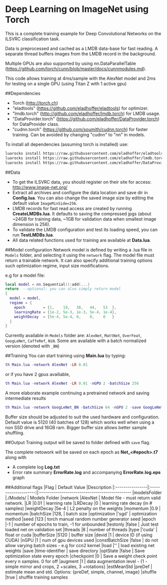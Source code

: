 Deep Learning on ImageNet using Torch
=====================================
This is a complete training example for Deep Convolutional Networks on the ILSVRC classification task.

Data is preprocessed and cached as a LMDB data-base for fast reading. A separate thread buffers images from the LMDB record in the background.

Multiple GPUs are also supported by using nn.DataParallelTable (https://github.com/torch/cunn/blob/master/docs/cunnmodules.md).

This code allows training at 4ms/sample with the AlexNet model and 2ms for testing on a single GPU (using Titan Z with 1 active gpu)

##Dependencies
* Torch (http://torch.ch)
* "eladtools" (https://github.com/eladhoffer/eladtools) for optimizer.
* "lmdb.torch" (http://github.com/eladhoffer/lmdb.torch) for LMDB usage.
* "DataProvider.torch" (https://github.com/eladhoffer/DataProvider.torch) for DataProvider class.
* "cudnn.torch" (https://github.com/soumith/cudnn.torch) for faster training. Can be avoided by changing "cudnn" to "nn" in models.

To install all dependencies (assuming torch is installed) use:
```bash
luarocks install https://raw.githubusercontent.com/eladhoffer/eladtools/master/eladtools-scm-1.rockspec
luarocks install https://raw.githubusercontent.com/eladhoffer/lmdb.torch/master/lmdb.torch-scm-1.rockspec
luarocks install https://raw.githubusercontent.com/eladhoffer/DataProvider.torch/master/dataprovider-scm-1.rockspec
```

##Data
* To get the ILSVRC data, you should register on their site for access: http://www.image-net.org/
* Extract all archives and configure the data location and save dir in **Config.lua**. You can also change the saved image size by editing the default value `ImageMinSide=256`.
* LMDB records for fast read access are created by running **CreateLMDBs.lua**.
It defaults to saving the compressed jpgs (about ~24GB for training data, ~1GB for validation data when smallest image dimension is 256).
* To validate the LMDB configuration and test its loading speed, you can run **TestLMDBs.lua**.
* All data related functions used for training are available at **Data.lua**.

##Model configuration
Network model is defined by writing a <ModelName>.lua file in `Models` folder, and selecting it using the `network` flag.
The model file must return a trainable network. It can also specify additional training options such optimization regime, input size modifications.

e.g for a model file:
```lua
local model = nn.Sequential():add(...)
return  --optional: you can also simply return model
{
  model = model,
  regime = {
    epoch        = {1,    19,   30,   44,   53  },
    learningRate = {1e-2, 5e-3, 1e-3, 5e-4, 1e-4},
    weightDecay  = {5e-4, 5e-4, 0,    0,    0   }
  }
}
```
Currently available in `Models` folder are: `AlexNet`, `MattNet`, `OverFeat`, `GoogLeNet`, `CaffeRef`, `NiN`. Some are available with a batch normalized version (denoted with `_BN`)


##Training
You can start training using **Main.lua** by typing:
```lua
th Main.lua -network AlexNet -LR 0.01
```
or if you have 2 gpus availiable,
```lua
th Main.lua -network AlexNet -LR 0.01 -nGPU 2 -batchSize 256
```
A more elaborate example continuing a pretrained network and saving intermediate results
```lua
th Main.lua -network GoogLeNet_BN -batchSize 64 -nGPU 2 -save GoogLeNet_BN -bufferSize 9600 -LR 0.01 -checkpoint 320000 -weightDecay 1e-4 -load ./pretrainedNet.t7
```
Buffer size should be adjusted to suit the used hardware and configuration. Default value is 5120 (40 batches of 128) which works well when using a non SSD drive and 16GB ram. Bigger buffer size allows better sample shuffling.

##Output
Training output will be saved to folder defined with `save` flag.

The complete netowork will be saved on each epoch as **Net_<#epoch>.t7** along with
* A complete log **Log.txt**
* Error rate summary **ErrorRate.log** and accompanying               **ErrorRate.log.eps** graph

##Additional flags
|Flag             | Default Value        |Description
|:----------------|:--------------------:|:----------------------------------------------
|modelsFolder     |./Models/             | Models Folder
|network          |AlexNet               | Model file - must return valid network.
|LR               |0.01                  | learning rate
|LRDecay          |0                     | learning rate decay (in # samples)
|weightDecay      |5e-4                  | L2 penalty on the weights
|momentum         |0.9                   | momentum
|batchSize        |128,                  | batch size
|optimization     |'sgd'                 | optimization method
|seed             |123                   | torch manual random number generator seed
|epoch            |-1                    | number of epochs to train, -1 for unbounded
|testonly         |false                 | Just test loaded net on validation set
|threads          |8                     | number of threads
|type             |'cuda'                | float or cuda
|bufferSize       |5120                  | buffer size
|devid            |1                     | device ID (if using CUDA)
|nGPU             |1                     | num of gpu devices used
|constBatchSize   |false                 | do not allow varying batch sizes - e.g for ccn2 kernel
|load             |''                    | load existing net weights
|save             |time-identifier       | save directory
|optState         |false                 | Save optimization state every epoch
|checkpoint       |0                     | Save a weight check point every n samples. 0 for off
|augment          |1                     | data augmentation level - {1 - simple mirror and crops, 2 +scales, 3 +rotations}
|estMeanStd       |preDef                | estimate mean and std. Options: {preDef, simple, channel, image}
|shuffle          |true                  | shuffle training samples
